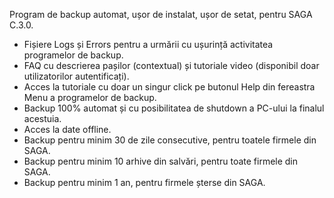 Program de backup automat, ușor de instalat, ușor de setat, pentru SAGA C.3.0.
* Fișiere Logs și Errors pentru a urmării cu ușurință activitatea programelor de backup.
* FAQ cu descrierea pașilor (contextual) și tutoriale video (disponibil doar utilizatorilor autentificați).
* Acces la tutoriale cu doar un singur click pe butonul Help din fereastra Menu a programelor de backup.
* Backup 100% automat și cu posibilitatea de shutdown a PC-ului la finalul acestuia.
* Acces la date offline.
* Backup pentru minim 30 de zile consecutive, pentru toatele firmele din SAGA.
* Backup pentru minim 10 arhive din salvări, pentru toate firmele din SAGA.
* Backup pentru minim 1 an, pentru firmele șterse din SAGA.
